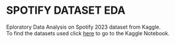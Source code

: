 # SPOTIFY DATASET EDA
Eploratory Data Analysis on Spotify 2023 dataset from Kaggle. <br>
To find the datasets used click [here](https://www.kaggle.com/code/reddybharat/spotify-2023-dataset-eda) to go to the Kaggle Notebook.
